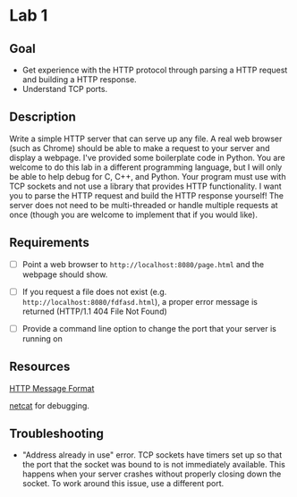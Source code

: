 # Lab 1

## Goal

- Get experience with the HTTP protocol through parsing a HTTP request and building a HTTP response.
- Understand TCP ports.

## Description

Write a simple HTTP server that can serve up any file. A real web browser (such as Chrome) should be able to make a request to your server and display a webpage. I've provided some boilerplate code in Python. You are welcome to do this lab in a different programming language, but I will only be able to help debug for C, C++, and Python. Your program must use with TCP sockets and not use a library that provides HTTP functionality. I want you to parse the HTTP request and build the HTTP response yourself! The server does not need to be multi-threaded or handle multiple requests at once (though you are welcome to implement that if you would like).


## Requirements

- [ ] Point a web browser to `http://localhost:8080/page.html` and the webpage should show.
- [ ] If you request a file does not exist (e.g. `http://localhost:8080/fdfasd.html`), a proper error message is returned (HTTP/1.1 404 File Not Found)
- [ ] Provide a command line option to change the port that your server is running on


## Resources

[HTTP Message Format](https://en.wikipedia.org/wiki/Hypertext_Transfer_Protocol#Message_format)

[netcat](http://netcat.sourceforge.net) for debugging.


## Troubleshooting

- "Address already in use" error. TCP sockets have timers set up so that the port that the socket was bound to is not immediately available. This happens when your server crashes without properly closing down the socket. To work around this issue, use a different port.
